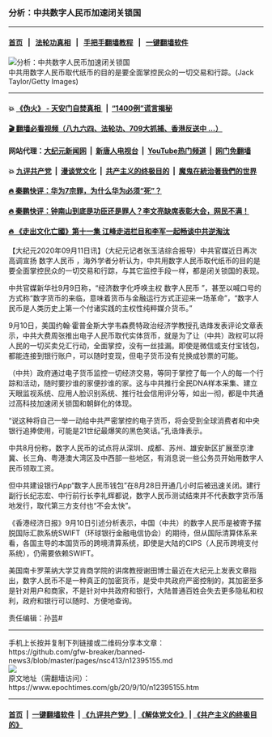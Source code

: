 ### 分析：中共数字人民币加速闭关锁国
------------------------

#### [首页](https://github.com/gfw-breaker/banned-news3/blob/master/README.md) &nbsp;&nbsp;|&nbsp;&nbsp; [法轮功真相](https://github.com/begood0513/basic/blob/master/README.md)  &nbsp;&nbsp;|&nbsp;&nbsp; [手把手翻墙教程](https://github.com/gfw-breaker/guides/wiki)  &nbsp;&nbsp;|&nbsp;&nbsp; [一键翻墙软件](https://github.com/gfw-breaker/nogfw/blob/master/README.md)  



<div><img alt="分析：中共数字人民币加速闭关锁国" class="attachment-djy_600_400 size-djy_600_400 wp-post-image" src="https://i.epochtimes.com/assets/uploads/2020/08/951165836-600x400.jpg"/>
<div class="caption">
 中共用数字人民币取代纸币的目的是要全面掌控民众的一切交易和行踪。(Jack Taylor/Getty Images)
</div></div><hr/>

#### 💥 [《伪火》 - 天安门自焚真相 ](http://141.164.51.119:10000/videos/blog/weihuo.html)&nbsp; |&nbsp; [“1400例”谎言揭秘  ](http://141.164.51.119:10000/videos/blog/jiexi1400.html)

#### [ 🎬  翻墙必看视频（八九六四、法轮功、709大抓捕、香港反送中 ...）](https://github.com/gfw-breaker/links/blob/master/banned.md)

#### 网站代理：[大纪元新闻网](http://167.172.10.89:10080/gb/) &nbsp;|&nbsp; [新唐人电视台](http://167.172.10.89:8808/gb/)  &nbsp;|&nbsp; [YouTube热门频道](http://158.247.203.241/youtube.html) &nbsp;|&nbsp; [网门免翻墙](http://158.247.203.241:11000/show.aspx?name=ogHome)

#### 💥 [九评共产党](http://141.164.51.119:10000/videos/res/jiuping/)&nbsp; |&nbsp; [漫谈党文化](http://141.164.51.119:10000/videos/res/mtdwh/)&nbsp; |&nbsp; [共产主义的终极目的](http://141.164.51.119:10000/videos/res/zjmd/)&nbsp; |&nbsp; [魔鬼在統治著我們的世界](http://141.164.51.119:10000/videos/res/TheSpecter/)  

#### [ 🔥  秦鹏快评：华为7宗罪，为什么华为必须“死”？](http://141.164.51.119:10000/videos/news/qp01.html)

#### [ 🔥  秦鹏快评：钟南山到底是功臣还是罪人？李文亮缺席表彰大会，网民不满！](http://141.164.51.119:10000/videos/news/qp02.html)

#### [ 🔥  《走出文化亡國》第十一集 江峰走进栏目和李军一起畅谈中共逆淘汰](http://141.164.51.119:10000/videos/news/../res/zcwhwg/index.html)

<div><p>
 【大纪元2020年09月11日讯】（大纪元记者张玉洁综合报导）中共官媒近日再次高调宣扬
 <ok href="https://www.epochtimes.com/gb/tag/%E6%95%B0%E5%AD%97%E4%BA%BA%E6%B0%91%E5%B8%81.html">
  数字人民币
 </ok>
 ，海外学者分析认为，中共用数字人民币取代纸币的目的是要全面掌控民众的一切交易和行踪，与其它监控手段一样，都是闭关锁国的表现。
</p>
<p>
 中共官媒新华社9月9日称，“经济数字化呼唤主权
 <ok href="https://www.epochtimes.com/gb/tag/%E6%95%B0%E5%AD%97%E4%BA%BA%E6%B0%91%E5%B8%81.html">
  数字人民币
 </ok>
 ”，甚至以喊口号的方式称“数字货币的来临，意味着货币与金融运行方式正迎来一场革命”，“数字人民币是人类历史上第一个付诸实践的主权性纯粹媒介货币。”
</p>
<p>
 9月10日，美国约翰·霍普金斯大学韦森费特政治经济学教授孔诰烽发表评论文章表示，中共大费周张推出电子人民币取代实体货币，就是为了让（中共）政权可以将人民的一切买卖兑汇行动，全面掌控，没有一丝挂漏。即使是微信或支付宝钱包，都能连接到银行账户，可以随时变现，但电子货币没有兑换成钞票的可能。
</p>
<p>
 （中共）政府通过电子货币监控一切经济交易，等同于掌控了每一个人的每一个行踪和活动，随时要抄谁的家便抄谁的家。这与中共推行全民DNA样本采集、建立天眼监视系统、应用人脸识别系统、推行社会信用评分等，如出一彻，都是中共通过高科技加速闭关锁国和朝鲜化的体现。
</p>
<p>
 “说这种将自己一举一动给中共严密掌控的电子货币，将会受到全球消费者和中央银行追捧使用，可能是21世纪最爆笑的黑色笑话。”孔诰烽表示。
</p>
<p>
 中共8月份称，数字人民币的试点将从深圳、成都、苏州、雄安新区扩展至京津冀、长三角、粤港澳大湾区及中西部一些地区，有消息说一些公务员开始用数字人民币领取工资。
</p>
<p>
 但中共建设银行App“数字人民币钱包”在8月28日开通几小时后被迅速关闭。建行副行长纪志宏、中行前行长李礼辉都说，数字人民币测试结束并不代表数字货币落地发行，取代第三方支付也“不会太快”。
</p>
<p>
 《香港经济日报》9月10日引述分析表示，中国（中共）的数字人民币是被寄予摆脱国际汇款系统SWIFT（环球银行金融电信协会）的期待，但从国际清算体系来看，各国主导的本国货币的跨境清算系统，即使是大陆的CIPS（人民币跨境支付系统），仍需要依赖SWIFT。
</p>
<p>
 美国南卡罗莱纳大学艾肯商学院的讲席教授谢田博士最近在大纪元上发表文章指出，数字人民币不是一种真正的加密货币，是受中共政府严密控制的，其加密至多是针对用户和商家，不是针对中共政府和银行，大陆普通百姓会失去更多隐私和权利，政府和银行可以随时、方便地查询。
</p>
<p>
 责任编辑：孙芸#
</p>
</div>
<hr/>
手机上长按并复制下列链接或二维码分享本文章：<br/>
https://github.com/gfw-breaker/banned-news3/blob/master/pages/nsc413/n12395155.md <br/>
<a href='https://github.com/gfw-breaker/banned-news3/blob/master/pages/nsc413/n12395155.md'><img src='https://github.com/gfw-breaker/banned-news3/blob/master/pages/nsc413/n12395155.md.png'/></a> <br/>
原文地址（需翻墙访问）：https://www.epochtimes.com/gb/20/9/10/n12395155.htm


------------------------
#### [首页](https://github.com/gfw-breaker/banned-news3/blob/master/README.md) &nbsp;|&nbsp; [一键翻墙软件](https://github.com/gfw-breaker/nogfw/blob/master/README.md) &nbsp;| [《九评共产党》](https://github.com/gfw-breaker/9ping.md/blob/master/README.md#九评之一评共产党是什么) | [《解体党文化》](https://github.com/gfw-breaker/jtdwh.md/blob/master/README.md) | [《共产主义的终极目的》](https://github.com/gfw-breaker/gczydzjmd.md/blob/master/README.md)


<img src='http://gfw-breaker.win/banned-news3/pages/nsc413/n12395155.md' width='0px' height='0px'/>